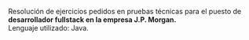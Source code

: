 Resolución de ejercicios pedidos en pruebas técnicas para el puesto de <strong>desarrollador fullstack en la empresa J.P. Morgan.</strong><br>
Lenguaje utilizado: Java.

